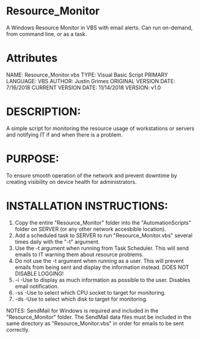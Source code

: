 # Resource_Monitor
A Windows Resource Monitor in VBS with email alerts. Can run on-demand, from command line, or as a task.

# Attributes
NAME: Resource_Monitor.vbs
TYPE: Visual Basic Script
PRIMARY LANGUAGE: VBS
AUTHOR: Justin Grimes
ORIGINAL VERSION DATE: 7/16/2018
CURRENT VERSION DATE: 11/14/2018
VERSION: v1.0


# DESCRIPTION: 
A simple script for monitoring the resource usage of workstations or servers and notifying IT if and when there is a problem.


# PURPOSE: 
To ensure smooth operation of the network and prevent downtime by creating visibility on device health for administrators.


# INSTALLATION INSTRUCTIONS: 
1. Copy the entire "Resource_Monitor" folder into the "AutomationScripts" folder on SERVER (or any other network accesbible location).
2. Add a scheduled task to SERVER to run "Resource_Monitor.vbs" several times daily with the "-t" argument.
3. Use the -t argument when running from Task Scheduler. This will send emails to IT warning them about resource problems.
4. Do not use the -t argument when running as a user. This will prevent emails from being sent and display the information instead. DOES NOT DISABLE LOGGING!
5. -i  -Use to display as much information as possible to the user. Disables email notification.
6. -ss  -Use to select which CPU socket to target for monitoring.
7. -ds  -Use to select which disk to target for monitoring.

NOTES: SendMail for Windows is required and included in the "Resource_Monitor" folder. The SendMail data files must be included in the same directory as "Resource_Monitor.vbs" in order for emails to be sent correctly.
